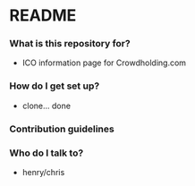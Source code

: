 # README #

### What is this repository for? ###

* ICO information page for Crowdholding.com

### How do I get set up? ###

* clone... done

### Contribution guidelines ###

### Who do I talk to? ###

* henry/chris